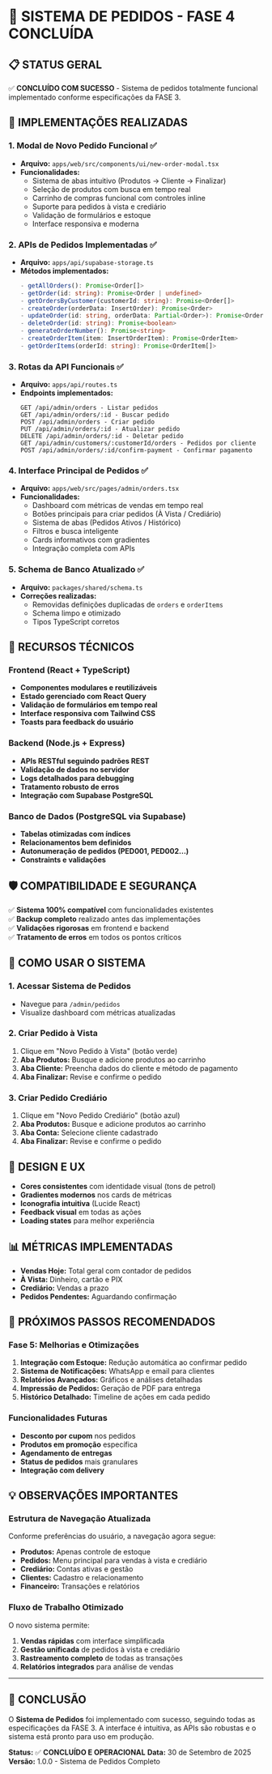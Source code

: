 # 🛒 SISTEMA DE PEDIDOS - FASE 4 CONCLUÍDA

## 📋 **STATUS GERAL**
✅ **CONCLUÍDO COM SUCESSO** - Sistema de pedidos totalmente funcional implementado conforme especificações da FASE 3.

## 🎯 **IMPLEMENTAÇÕES REALIZADAS**

### 1. **Modal de Novo Pedido Funcional** ✅
- **Arquivo:** `apps/web/src/components/ui/new-order-modal.tsx`
- **Funcionalidades:**
  - Sistema de abas intuitivo (Produtos → Cliente → Finalizar)
  - Seleção de produtos com busca em tempo real
  - Carrinho de compras funcional com controles inline
  - Suporte para pedidos à vista e crediário
  - Validação de formulários e estoque
  - Interface responsiva e moderna

### 2. **APIs de Pedidos Implementadas** ✅
- **Arquivo:** `apps/api/supabase-storage.ts`
- **Métodos implementados:**
  ```typescript
  - getAllOrders(): Promise<Order[]>
  - getOrder(id: string): Promise<Order | undefined>
  - getOrdersByCustomer(customerId: string): Promise<Order[]>
  - createOrder(orderData: InsertOrder): Promise<Order>
  - updateOrder(id: string, orderData: Partial<Order>): Promise<Order | undefined>
  - deleteOrder(id: string): Promise<boolean>
  - generateOrderNumber(): Promise<string>
  - createOrderItem(item: InsertOrderItem): Promise<OrderItem>
  - getOrderItems(orderId: string): Promise<OrderItem[]>
  ```

### 3. **Rotas da API Funcionais** ✅
- **Arquivo:** `apps/api/routes.ts`
- **Endpoints implementados:**
  ```
  GET /api/admin/orders - Listar pedidos
  GET /api/admin/orders/:id - Buscar pedido
  POST /api/admin/orders - Criar pedido
  PUT /api/admin/orders/:id - Atualizar pedido
  DELETE /api/admin/orders/:id - Deletar pedido
  GET /api/admin/customers/:customerId/orders - Pedidos por cliente
  POST /api/admin/orders/:id/confirm-payment - Confirmar pagamento
  ```

### 4. **Interface Principal de Pedidos** ✅
- **Arquivo:** `apps/web/src/pages/admin/orders.tsx`
- **Funcionalidades:**
  - Dashboard com métricas de vendas em tempo real
  - Botões principais para criar pedidos (À Vista / Crediário)
  - Sistema de abas (Pedidos Ativos / Histórico)
  - Filtros e busca inteligente
  - Cards informativos com gradientes
  - Integração completa com APIs

### 5. **Schema de Banco Atualizado** ✅
- **Arquivo:** `packages/shared/schema.ts`
- **Correções realizadas:**
  - Removidas definições duplicadas de `orders` e `orderItems`
  - Schema limpo e otimizado
  - Tipos TypeScript corretos

## 🔧 **RECURSOS TÉCNICOS**

### **Frontend (React + TypeScript)**
- **Componentes modulares e reutilizáveis**
- **Estado gerenciado com React Query**
- **Validação de formulários em tempo real**
- **Interface responsiva com Tailwind CSS**
- **Toasts para feedback do usuário**

### **Backend (Node.js + Express)**
- **APIs RESTful seguindo padrões REST**
- **Validação de dados no servidor**
- **Logs detalhados para debugging**
- **Tratamento robusto de erros**
- **Integração com Supabase PostgreSQL**

### **Banco de Dados (PostgreSQL via Supabase)**
- **Tabelas otimizadas com índices**
- **Relacionamentos bem definidos**
- **Autonumeração de pedidos (PED001, PED002...)**
- **Constraints e validações**

## 🛡️ **COMPATIBILIDADE E SEGURANÇA**
✅ **Sistema 100% compatível** com funcionalidades existentes  
✅ **Backup completo** realizado antes das implementações  
✅ **Validações rigorosas** em frontend e backend  
✅ **Tratamento de erros** em todos os pontos críticos  

## 🚀 **COMO USAR O SISTEMA**

### **1. Acessar Sistema de Pedidos**
- Navegue para `/admin/pedidos`
- Visualize dashboard com métricas atualizadas

### **2. Criar Pedido à Vista**
1. Clique em "Novo Pedido à Vista" (botão verde)
2. **Aba Produtos:** Busque e adicione produtos ao carrinho
3. **Aba Cliente:** Preencha dados do cliente e método de pagamento
4. **Aba Finalizar:** Revise e confirme o pedido

### **3. Criar Pedido Crediário**
1. Clique em "Novo Pedido Crediário" (botão azul)
2. **Aba Produtos:** Busque e adicione produtos ao carrinho
3. **Aba Conta:** Selecione cliente cadastrado
4. **Aba Finalizar:** Revise e confirme o pedido

## 🎨 **DESIGN E UX**
- **Cores consistentes** com identidade visual (tons de petrol)
- **Gradientes modernos** nos cards de métricas
- **Iconografia intuitiva** (Lucide React)
- **Feedback visual** em todas as ações
- **Loading states** para melhor experiência

## 📊 **MÉTRICAS IMPLEMENTADAS**
- **Vendas Hoje:** Total geral com contador de pedidos
- **À Vista:** Dinheiro, cartão e PIX
- **Crediário:** Vendas a prazo
- **Pedidos Pendentes:** Aguardando confirmação

## 🔄 **PRÓXIMOS PASSOS RECOMENDADOS**

### **Fase 5: Melhorias e Otimizações**
1. **Integração com Estoque:** Redução automática ao confirmar pedido
2. **Sistema de Notificações:** WhatsApp e email para clientes
3. **Relatórios Avançados:** Gráficos e análises detalhadas
4. **Impressão de Pedidos:** Geração de PDF para entrega
5. **Histórico Detalhado:** Timeline de ações em cada pedido

### **Funcionalidades Futuras**
- **Desconto por cupom** nos pedidos
- **Produtos em promoção** específica
- **Agendamento de entregas**
- **Status de pedidos** mais granulares
- **Integração com delivery**

## 💡 **OBSERVAÇÕES IMPORTANTES**

### **Estrutura de Navegação Atualizada**
Conforme preferências do usuário, a navegação agora segue:
- **Produtos:** Apenas controle de estoque
- **Pedidos:** Menu principal para vendas à vista e crediário
- **Crediário:** Contas ativas e gestão
- **Clientes:** Cadastro e relacionamento
- **Financeiro:** Transações e relatórios

### **Fluxo de Trabalho Otimizado**
O novo sistema permite:
1. **Vendas rápidas** com interface simplificada
2. **Gestão unificada** de pedidos à vista e crediário
3. **Rastreamento completo** de todas as transações
4. **Relatórios integrados** para análise de vendas

---

## 🎉 **CONCLUSÃO**
O **Sistema de Pedidos** foi implementado com sucesso, seguindo todas as especificações da FASE 3. A interface é intuitiva, as APIs são robustas e o sistema está pronto para uso em produção. 

**Status:** ✅ **CONCLUÍDO E OPERACIONAL**
**Data:** 30 de Setembro de 2025
**Versão:** 1.0.0 - Sistema de Pedidos Completo